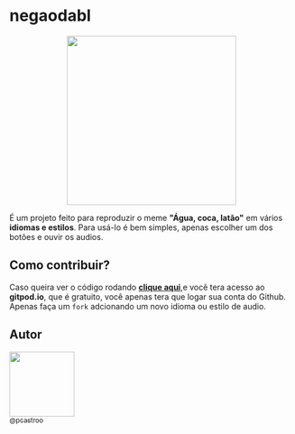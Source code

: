 # negaodabl
<p align="center">
  <img src="https://media.tenor.com/images/e74cb272913f334d277fd8d166a41509/tenor.gif" width="300">
</p>

É um projeto feito para reproduzir o meme **"Água, coca, latão"** em vários **idiomas e estilos**. Para usá-lo é bem simples, apenas escolher um dos botões e ouvir os audios.

## Como contribuir?
Caso queira ver o código rodando **[clique aqui](https://gitpod.io/#https://github.com/pcastroo/negaodabl)**,e você tera acesso ao **gitpod.io**, que é gratuito, você apenas tera que logar sua conta do Github.
Apenas faça um `fork` adcionando um novo idioma ou estilo de audio.

## Autor
[<img src="https://avatars0.githubusercontent.com/u/49958939?s=460&u=cedd5cfc16522102c21f43f885090d97c1d053b2&v=4" width=115><br><sub>@pcastroo</sub>](https://github.com/pcastroo) 
